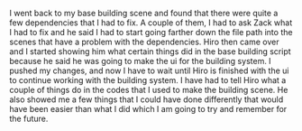 I went back to my base building scene and found that there were quite a few dependencies that I had to fix. A couple of them, I had to ask Zack what I had to fix and he said I had to start going farther down the file path into the scenes that have a problem with the dependencies. Hiro then came over and I started showing him what certain things did in the base building script because he said he was going to make the ui for the building system. I pushed my changes, and now I have to wait until Hiro is finished with the ui to continue working with the building system. I have had to tell Hiro what a couple of things do in the codes that I used to make the building scene. He also showed me a few things that I could have done differently that would have been easier than what I did which I am going to try and remember for the future. 
